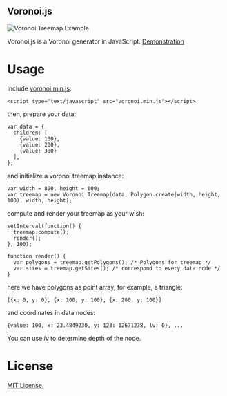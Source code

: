 Voronoi.js
----------

![Voronoi Treemap Example](http://raw.githubusercontent.com/zbryikt/voronoijs/master/assets/img/example.png)

Voronoi.js is a Voronoi generator in JavaScript. [Demonstration](http://zbryikt.github.io/voronoijs/)


Usage
==========

Include [voronoi.min.js](http://raw.githubusercontent.com/zbryikt/voronoijs/master/dist/voronoi.min.js):

    <script type="text/javascript" src="voronoi.min.js"></script>

then, prepare your data:

    var data = {
      children: [
        {value: 100},
        {value: 200},
        {value: 300}
      ],
    };

and initialize a voronoi treemap instance:

    var width = 800, height = 600;
    var treemap = new Voronoi.Treemap(data, Polygon.create(width, height, 100), width, height);

compute and render your treemap as your wish:
 
    setInterval(function() {
      treemap.compute();
      render();
    }, 100);

    function render() {
      var polygons = treemap.getPolygons(); /* Polygons for treemap */
      var sites = treemap.getSites(); /* correspond to every data node */
    }

here we have polygons as point array, for example, a triangle:

    [{x: 0, y: 0}, {x: 100, y: 100}, {x: 200, y: 100}]


and coordinates in data nodes:

    {value: 100, x: 23.4849230, y: 123: 12671238, lv: 0}, ...

You can use _lv_ to determine depth of the node.


License
==========
[MIT License.](http://raw.githubusercontent.com/zbryikt/voronoi.js/master/LICENSE)
